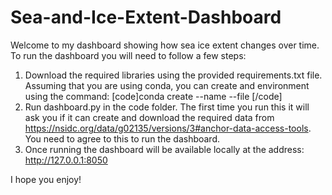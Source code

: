 # Sea-and-Ice-Extent-Dashboard

Welcome to my dashboard showing how sea ice extent changes over time. To run the dashboard you will need to follow a few steps:
  1. Download the required libraries using the provided requirements.txt file. Assuming that you are using conda, you can create and environment using the command: [code]conda create --name <env> --file <path to requirements.txt>[/code]
  2. Run dashboard.py in the code folder. The first time you run this it will ask you if it can create and download the required data from https://nsidc.org/data/g02135/versions/3#anchor-data-access-tools. You need to agree to this to run the dashboard.
  3. Once running the dashboard will be available locally at the address: http://127.0.0.1:8050

I hope you enjoy!
